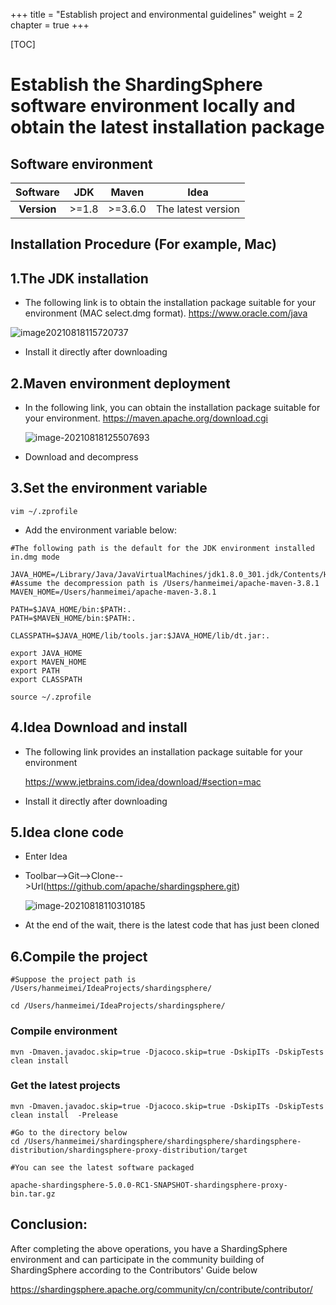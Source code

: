 +++
title = "Establish project and environmental guidelines"
weight = 2
chapter = true
+++

[TOC]

# Establish the ShardingSphere software environment locally and obtain the latest installation package

## Software environment



| **Software** | **JDK** | **Maven** | **Idea**     |
|  :--:  | :--:  |:--:  |  :--:  |
| **Version** |  >=1.8  |  >=3.6.0  | The latest version |

## Installation Procedure (For example, Mac)



## 1.The JDK installation


- The following link is to obtain the installation package suitable for your environment (MAC select.dmg format).
	https://www.oracle.com/java

![image20210818115720737](https://note.youdao.com/yws/public/resource/ae044dae27b19d4d2f191c76e6df0a10/xmlnote/WEBRESOURCE98df8ecd49565fed4be4dfe594d04521/17060)

- Install it directly after downloading

## 2.Maven environment deployment


- In the following link, you can obtain the installation package suitable for your environment.
	https://maven.apache.org/download.cgi

	![image-20210818125507693](https://note.youdao.com/yws/public/resource/24e39e9af756ec4c7b16505a47565f33/xmlnote/WEBRESOURCE5130867b0314f76067395cd77fb74b72/17040)

- Download and decompress

## 3.Set the environment variable


```shell
vim ~/.zprofile
```

- Add the environment variable below:

```shell
#The following path is the default for the JDK environment installed in.dmg mode

JAVA_HOME=/Library/Java/JavaVirtualMachines/jdk1.8.0_301.jdk/Contents/Home
#Assume the decompression path is /Users/hanmeimei/apache-maven-3.8.1 
MAVEN_HOME=/Users/hanmeimei/apache-maven-3.8.1

PATH=$JAVA_HOME/bin:$PATH:.
PATH=$MAVEN_HOME/bin:$PATH:.

CLASSPATH=$JAVA_HOME/lib/tools.jar:$JAVA_HOME/lib/dt.jar:.

export JAVA_HOME
export MAVEN_HOME
export PATH
export CLASSPATH
```

```shell
source ~/.zprofile
```

## 4.Idea Download and install


- The following link provides an installation package suitable for your environment

	https://www.jetbrains.com/idea/download/#section=mac
- Install it directly after downloading

## 5.Idea clone code


- Enter Idea
- Toolbar-->Git-->Clone-->Url(https://github.com/apache/shardingsphere.git)
	
	![image-20210818110310185](https://note.youdao.com/yws/public/resource/d2c90a133be6216fadf355a5693af603/xmlnote/WEBRESOURCE714e7e0a63d84257f20230dbcc92fbbe/17045)
- At the end of the wait, there is the latest code that has just been cloned

## 6.Compile the project


```shell
#Suppose the project path is /Users/hanmeimei/IdeaProjects/shardingsphere/

cd /Users/hanmeimei/IdeaProjects/shardingsphere/
```

### Compile environment


```shell
mvn -Dmaven.javadoc.skip=true -Djacoco.skip=true -DskipITs -DskipTests clean install 
```

### Get the latest projects


```shell
mvn -Dmaven.javadoc.skip=true -Djacoco.skip=true -DskipITs -DskipTests clean install  -Prelease

#Go to the directory below
cd /Users/hanmeimei/shardingsphere/shardingsphere/shardingsphere-distribution/shardingsphere-proxy-distribution/target

#You can see the latest software packaged

apache-shardingsphere-5.0.0-RC1-SNAPSHOT-shardingsphere-proxy-bin.tar.gz
```

## Conclusion:
After completing the above operations, you have a ShardingSphere environment and can participate in the community building of ShardingSphere according to the Contributors' Guide below

https://shardingsphere.apache.org/community/cn/contribute/contributor/
